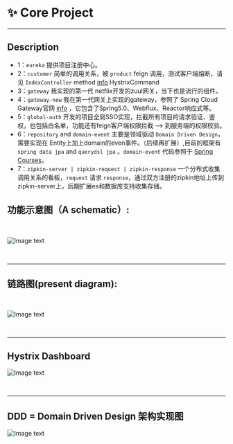 # :sparkles: Core Project 

***
##  Description </br>
+ 1：`eureka` 提供项目注册中心。
+ 2：`customer` 简单的调用关系，被 `product` feign 调用，测试客户端熔断，请见 `IndexController` method [info](https://github.com/yugenhai108/framework-applications/blob/master/product/src/main/java/org/yugh/product/controller/IndexController.java)  HystrixCommand 
+ 3：`gateway` 我实现的第一代 netflix开发的zuul网关，当下也是流行的组件。
+ 4：`gateway-new` 我在第一代网关上实现的gateway，参照了 Spring Cloud Gateway官网 [info](https://cloud.spring.io/spring-cloud-gateway/reference/html/) ，它包含了Spring5.0、Webflux、Reactor响应式等。
+ 5：`global-auth` 开发的项目全局SSO实现，拦截所有项目的请求验证、鉴权，也包括白名单，功能还有feign客户端权限拦截 ——> 到服务端的权限校验。
+ 6：`repository` and `domain-event` 主要是领域驱动 `Domain Driven Design`，需要实现在 Entity上加上domain的even事件。（后续再扩展）,目前的框架有 `spring data jpa` and `querydsl jpa` 。`domain-event` 代码参照于 [Spring Courses](https://github.com/eugenp/tutorials)。
+ 7：`zipkin-server | zipkin-request | zipkin-response` 一个分布式收集调用关系的看板，`request` 请求 `response`，通过双方注册的zipkin地址上传到zipkin-server上，后期扩展es和数据库支持收集存储。

## 功能示意图（A schematic）:
</br>

![Image text](https://github.com/yugenhai108/framework-applications/blob/master/gateway-auth.png)

</br>

***

## 链路图(present diagram):
</br>

![Image text](https://github.com/yugenhai108/framework-applications/blob/master/zipkin-detail.png)

</br>

***

## Hystrix Dashboard </br> 

![Image text](https://github.com/yugenhai108/framework-applications/blob/master/dashboard.png)

</br>

***
## DDD = Domain Driven Design 架构实现图</br>

![Image text](https://github.com/yugenhai108/framework-applications/blob/master/ddd-project.png)

 
